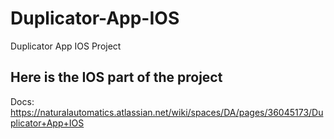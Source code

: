 # Duplicator-App-IOS
Duplicator App IOS Project

## Here is the IOS part of the project
Docs: https://naturalautomatics.atlassian.net/wiki/spaces/DA/pages/36045173/Duplicator+App+IOS

